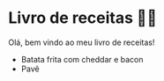 # Livro de receitas :woman_cook:

Olá, bem vindo ao meu livro de receitas!

- Batata frita com cheddar e bacon
- Pavê
